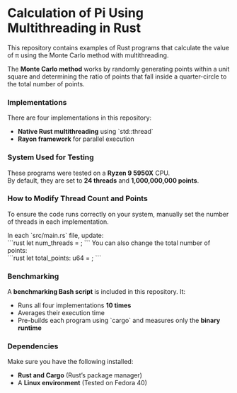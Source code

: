# **Calculation of Pi Using Multithreading in Rust**  

This repository contains examples of Rust programs that calculate the value of π using the Monte Carlo method with multithreading.  

The **Monte Carlo method** works by randomly generating points within a unit square and determining the ratio of points that fall inside a quarter-circle to the total number of points.  

### **Implementations**
There are four implementations in this repository:
- **Native Rust multithreading** using \`std::thread\`
- **Rayon framework** for parallel execution

### **System Used for Testing**
These programs were tested on a **Ryzen 9 5950X** CPU.  
By default, they are set to **24 threads** and **1,000,000,000 points**.  

### **How to Modify Thread Count and Points**
To ensure the code runs correctly on your system, manually set the number of threads in each implementation.  

In each \`src/main.rs\` file, update:  
\`\`\`rust
let num_threads = <your CPU thread count>;
\`\`\`
You can also change the total number of points:  
\`\`\`rust
let total_points: u64 = <your desired number of points>;
\`\`\`

### **Benchmarking**
A **benchmarking Bash script** is included in this repository. It:  
- Runs all four implementations **10 times**  
- Averages their execution time  
- Pre-builds each program using \`cargo\` and measures only the **binary runtime**  

### **Dependencies**
Make sure you have the following installed:  
- **Rust and Cargo** (Rust’s package manager)  
- A **Linux environment** (Tested on Fedora 40) 
